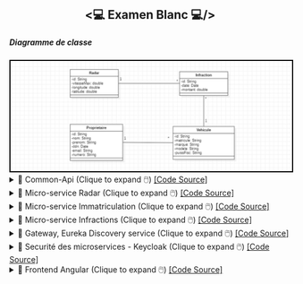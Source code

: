 <h2 align="center"><💻 Examen Blanc 💻/></h2>
<!--<h5>- Architecture</h5>
<img src="./Images/Screenshot_1.png" alt="Architecture a implémenter" width="700" style="border: 2px solid black;"/>-->
<h5>Diagramme de classe</h5>
<img src="./Images/Screenshot_1.png" alt="Diagramme de classe" width="700" style="border: 2px solid black;"/>
<details>
    <summary>📝 Common-Api (Clique to expand 🖱️) <a href="https://github.com/ElyousfiMohamed/Examen-Blanc-Distributed-Systems/tree/master/Examen_blanc/common-api/src/main/java/com/example/examen_blanc/commonApi" target="_blank">[Code Source]</a></summary>
    <p>
        <p>Common-Api</p>
        <img src="./Images/Screenshot_2.png" alt="Common-Api" width="700" style="border: 2px solid black;"/>
        <h5>Commands (Common-Api)</h5>
        <p>BaseCommand (Common-Api)</p>
        <img src="./Images/Screenshot_3.png" alt="Commands" width="700" style="border: 2px solid black;"/>
        <p>CreateRadarCommand (Common-Api)</p>
        <img src="./Images/Screenshot_4.png" alt="CreateRadarCommand" width="700" style="border: 2px solid black;"/>
        <p>UpdateRadarCommand (Common-Api)</p>
        <img src="./Images/Screenshot_49.png" alt="UpdateRadarCommand" width="700" style="border: 2px solid black;"/>
        <p>CreateProprietaireCommand (Common-Api)</p>
        <img src="./Images/Screenshot_5.png" alt="CreateProprietaireCommand" width="700" style="border: 2px solid black;"/>
        <p>UpdateProprietaireCommand (Common-Api)</p>
        <img src="./Images/Screenshot_50.png" alt="UpdateProprietaireCommand" width="700" style="border: 2px solid black;"/>
        <p>CreateVehiculeCommand (Common-Api)</p>
        <img src="./Images/Screenshot_8.png" alt="CreateVehiculeCommand" width="700" style="border: 2px solid black;"/>
        <p>UpdateVehiculeCommand (Common-Api)</p>
        <img src="./Images/Screenshot_9.png" alt="UpdateVehiculeCommand" width="700" style="border: 2px solid black;"/>
        <p>CreateInfractionCommand (Common-Api)</p>
        <img src="./Images/Screenshot_10.png" alt="CreateInfractionCommand" width="700" style="border: 2px solid black;"/>
        <p>UpdateInfractionCommand (Common-Api)</p>
        <img src="./Images/Screenshot_11.png" alt="UpdateInfractionCommand" width="700" style="border: 2px solid black;"/>
        <h5>Events (Common-Api)</h5>
        <p>BaseEvent (Common-Api)</p>
        <img src="./Images/Screenshot_12.png" alt="Events" width="700" style="border: 2px solid black;"/>
        <p>RadarCreatedEvent (Common-Api)</p>
        <img src="./Images/Screenshot_13.png" alt="RadarCreatedEvent" width="700" style="border: 2px solid black;"/>
        <p>RadarUpdatedEvent (Common-Api)</p>
        <img src="./Images/Screenshot_14.png" alt="RadarUpdatedEvent" width="700" style="border: 2px solid black;"/>
        <p>ProprietaireCreatedEvent (Common-Api)</p>
        <img src="./Images/Screenshot_15.png" alt="ProprietaireCreatedEvent" width="700" style="border: 2px solid black;"/>
        <p>ProprietaireUpdatedEvent (Common-Api)</p>
        <img src="./Images/Screenshot_16.png" alt="ProprietaireUpdatedEvent" width="700" style="border: 2px solid black;"/>
        <p>VehiculeCreatedEvent (Common-Api)</p>
        <img src="./Images/Screenshot_17.png" alt="VehiculeCreatedEvent" width="700" style="border: 2px solid black;"/>
        <p>VehiculeUpdatedEvent (Common-Api)</p>
        <img src="./Images/Screenshot_18.png" alt="VehiculeUpdatedEvent" width="700" style="border: 2px solid black;"/>
        <p>InfractionCreatedEvent (Common-Api)</p>
        <img src="./Images/Screenshot_19.png" alt="InfractionCreatedEvent" width="700" style="border: 2px solid black;"/>
        <p>InfractionUpdatedEvent (Common-Api)</p>
        <img src="./Images/Screenshot_20.png" alt="InfractionUpdatedEvent" width="700" style="border: 2px solid black;"/>
        <h5>Dtos (Common-Api)</h5>
        <p>CreateRadarRequestDTO</p>
        <img src="./Images/Screenshot_23.png" alt="Dtos" width="700" style="border: 2px solid black;"/>
        <p>UpdateRadarRequestDTO</p>
        <img src="./Images/Screenshot_24.png" alt="Dtos" width="700" style="border: 2px solid black;"/>
        <p>CreateProprietaireRequestDTO</p>
        <img src="./Images/Screenshot_25.png" alt="Dtos" width="700" style="border: 2px solid black;"/>
        <p>UpdateProprietaireRequestDTO</p>
        <img src="./Images/Screenshot_26.png" alt="Dtos" width="700" style="border: 2px solid black;"/>
        <p>CreateVehiculeRequestDTO</p>
        <img src="./Images/Screenshot_27.png" alt="Dtos" width="700" style="border: 2px solid black;"/>
        <p>UpdateVehiculeRequestDTO</p>
        <img src="./Images/Screenshot_28.png" alt="Dtos" width="700" style="border: 2px solid black;"/>
        <p>CreateInfractionRequestDTO</p>
        <img src="./Images/Screenshot_29.png" alt="Dtos" width="700" style="border: 2px solid black;"/>
        <p>UpdateInfractionRequestDTO</p>
        <img src="./Images/Screenshot_30.png" alt="Dtos" width="700" style="border: 2px solid black;"/>
        <h5>Queries (Common-Api)</h5>
        <p>GetAllRadarsQuery (Common-Api)</p>
        <img src="./Images/Screenshot_46.png" alt="Test" width="700" style="border: 2px solid black;"/>
        <p>GetRadarByIdQuery (Common-Api)</p>
        <img src="./Images/Screenshot_47.png" alt="Test" width="700" style="border: 2px solid black;"/>
    </p>
</details>
<details>
    <summary>📝 Micro-service Radar (Clique to expand 🖱️) <a href="https://github.com/ElyousfiMohamed/Examen-Blanc-Distributed-Systems/tree/master/Examen_blanc/examen-radar-service/src/main/java/radarService" target="_blank">[Code Source]</a></summary>
    <h5>- Command-side</h5>
    <p>RadarAggregate</p>
    <img src="./Images/Screenshot_21.png" alt="RadarAggregate" width="700" style="border: 2px solid black;"/>
    <img src="./Images/Screenshot_22.png" alt="RadarAggregate" width="700" style="border: 2px solid black;"/>
    <p>RadarCommandController</p>
    <img src="./Images/Screenshot_31.png" alt="RadarCommandController" width="700" style="border: 2px solid black;"/>
    <p>Test (Postman)</p>
    <p>Création d'un radar</p>
    <img src="./Images/Screenshot_33.png" alt="Test" width="700" style="border: 2px solid black;"/>
    <img src="./Images/Screenshot_35.png" alt="Test" width="700" style="border: 2px solid black;"/>
    <p>Modification d'un radar</p>
    <img src="./Images/Screenshot_34.png" alt="Test" width="700" style="border: 2px solid black;"/>
    <img src="./Images/Screenshot_36.png" alt="Test" width="700" style="border: 2px solid black;"/>
    <h5>- Query-side</h5>
    <p>Entity Radar</p>
    <img src="./Images/Screenshot_37.png" alt="Test" width="700" style="border: 2px solid black;"/>
    <p>Repository RadarRepository</p>
    <img src="./Images/Screenshot_38.png" alt="Test" width="700" style="border: 2px solid black;"/>
    <p>RadarEventHandler (CreateRadarEventHandler)</p>
    <img src="./Images/Screenshot_39.png" alt="Test" width="700" style="border: 2px solid black;"/>
    <p>RadarEventHandler (UpdateRadarEventHandler)</p>
    <img src="./Images/Screenshot_40.png" alt="Test" width="700" style="border: 2px solid black;"/>
    <p>Controller RadarQueryController</p>
    <p>GetAllRadars</p>
    <img src="./Images/Screenshot_41.png" alt="Test" width="700" style="border: 2px solid black;"/>
    <p>GetRadarById</p>
    <img src="./Images/Screenshot_42.png" alt="Test" width="700" style="border: 2px solid black;"/>
    <p>Base de données</p>
    <img src="./Images/Screenshot_43.png" alt="Test" width="700" style="border: 2px solid black;"/>
    <p>Test - getAllRadars</p>
    <img src="./Images/Screenshot_44.png" alt="Test" width="700" style="border: 2px solid black;"/>
    <p>Test - getRadarById</p>
    <img src="./Images/Screenshot_45.png" alt="Test" width="700" style="border: 2px solid black;"/>
    <p>Axon Server</p>
    <img src="./Images/Screenshot_48.png" alt="Test" width="700" style="border: 2px solid black;"/>
</details>
<details>
    <summary>📝 Micro-service Immatriculation (Clique to expand 🖱️) <a href="https://github.com/ElyousfiMohamed/Examen-Blanc-Distributed-Systems/tree/master/Examen_blanc/examen-immatriculation-service/src/main/java/immatriculationService" target="_blank">[Code Source]</a></summary>
    <h5>- Command-side</h5>
    <p>ProprietaireAggregate</p>
    <img src="./Images/Screenshot_51.png" alt="Test" width="700" style="border: 2px solid black;"/>
    <img src="./Images/Screenshot_52.png" alt="Test" width="700" style="border: 2px solid black;"/>
    <img src="./Images/Screenshot_53.png" alt="Test" width="700" style="border: 2px solid black;"/>
    <p>VehiculeAggregate</p>
    <img src="./Images/Screenshot_54.png" alt="Test" width="700" style="border: 2px solid black;"/>
    <img src="./Images/Screenshot_55.png" alt="Test" width="700" style="border: 2px solid black;"/>
    <img src="./Images/Screenshot_56.png" alt="Test" width="700" style="border: 2px solid black;"/>
    <p>ProprietaireCommandController</p>
    <img src="./Images/Screenshot_57.png" alt="Test" width="700" style="border: 2px solid black;"/>
    <img src="./Images/Screenshot_58.png" alt="Test" width="700" style="border: 2px solid black;"/>
    <p>VehiculeCommandController</p>
    <img src="./Images/Screenshot_59.png" alt="Test" width="700" style="border: 2px solid black;"/>
    <img src="./Images/Screenshot_60.png" alt="Test" width="700" style="border: 2px solid black;"/>
    <p>Test (Postman)</p>
    <p>Création d'un propriétaire</p>
    <img src="./Images/Screenshot_61.png" alt="Test" width="700" style="border: 2px solid black;"/>
    <img src="./Images/Screenshot_62.png" alt="Test" width="700" style="border: 2px solid black;"/>
    <p>Création d'un véhicule</p>
    <img src="./Images/Screenshot_63.png" alt="Test" width="700" style="border: 2px solid black;"/>
    <img src="./Images/Screenshot_64.png" alt="Test" width="700" style="border: 2px solid black;"/>
    <p>Modification d'un propriétaire</p>
    <img src="./Images/Screenshot_65.png" alt="Test" width="700" style="border: 2px solid black;"/>
    <img src="./Images/Screenshot_66.png" alt="Test" width="700" style="border: 2px solid black;"/>
    <p>Modification d'un véhicule</p>
    <img src="./Images/Screenshot_67.png" alt="Test" width="700" style="border: 2px solid black;"/>
    <img src="./Images/Screenshot_68.png" alt="Test" width="700" style="border: 2px solid black;"/>
    <h5>- Query-side</h5>
    <p>Entity Proprietaire</p>
    <img src="./Images/Screenshot_69.png" alt="Test" width="700" style="border: 2px solid black;"/>
    <p>Entity Vehicule</p>
    <img src="./Images/Screenshot_70.png" alt="Test" width="700" style="border: 2px solid black;"/>
    <p>Repository ProprietaireRepository</p>
    <img src="./Images/Screenshot_71.png" alt="Test" width="700" style="border: 2px solid black;"/>
    <p>Repository VehiculeRepository</p>
    <img src="./Images/Screenshot_72.png" alt="Test" width="700" style="border: 2px solid black;"/>
    <p>ProprietaireEventHandler (CreateProprietaireEventHandler)</p>
    <img src="./Images/Screenshot_73.png" alt="Test" width="700" style="border: 2px solid black;"/>
    <p>ProprietaireEventHandler (UpdateProprietaireEventHandler)</p>
    <img src="./Images/Screenshot_74.png" alt="Test" width="700" style="border: 2px solid black;"/>
    <p>VehiculeEventHandler (CreateVehiculeEventHandler)</p>
    <img src="./Images/Screenshot_75.png" alt="Test" width="700" style="border: 2px solid black;"/>
    <p>VehiculeEventHandler (UpdateVehiculeEventHandler)</p>
    <img src="./Images/Screenshot_76.png" alt="Test" width="700" style="border: 2px solid black;"/>
    <p>ProprietaireQueryController</p>
    <img src="./Images/Screenshot_77.png" alt="Test" width="700" style="border: 2px solid black;"/>
    <p>VehiculeQueryController</p>
    <img src="./Images/Screenshot_82.png" alt="Test" width="700" style="border: 2px solid black;"/>
    <p>Test (Postman)</p>
    <p>getAllProprietaires</p>
    <img src="./Images/Screenshot_79.png" alt="Test" width="700" style="border: 2px solid black;"/>
    <p>getProprietaireById</p>
    <img src="./Images/Screenshot_80.png" alt="Test" width="700" style="border: 2px solid black;"/>
    <p>getAllVehicules</p>
    <img src="./Images/Screenshot_83.png" alt="Test" width="700" style="border: 2px solid black;"/>
    <p>getVehiculeById</p>
    <img src="./Images/Screenshot_84.png" alt="Test" width="700" style="border: 2px solid black;"/>
    <p>Axon Server</p>
    <img src="./Images/Screenshot_85.png" alt="Test" width="700" style="border: 2px solid black;"/>
</details>
<details>
    <summary>📝 Micro-service Infractions (Clique to expand 🖱️) <a href="https://github.com/ElyousfiMohamed/Examen-Blanc-Distributed-Systems/tree/master/Examen_blanc/examen-infraction-service/src/main/java/infractionService" target="_blank">[Code Source]</a></summary>
    <h5>- Command-side</h5>
    <p>InfracationAggregate</p>
    <img src="./Images/Screenshot_86.png" alt="Test" width="700" style="border: 2px solid black;"/>
    <img src="./Images/Screenshot_87.png" alt="Test" width="700" style="border: 2px solid black;"/>
    <p>InfracationCommandController</p>
    <img src="./Images/Screenshot_88.png" alt="Test" width="700" style="border: 2px solid black;"/>
    <img src="./Images/Screenshot_89.png" alt="Test" width="700" style="border: 2px solid black;"/>
    <p>Test (Postman)</p>
    <p>Création d'une infraction</p>
    <img src="./Images/Screenshot_91.png" alt="Test" width="700" style="border: 2px solid black;"/>
    <img src="./Images/Screenshot_92.png" alt="Test" width="700" style="border: 2px solid black;"/>
    <p>Modification d'une infraction</p>
    <img src="./Images/Screenshot_93.png" alt="Test" width="700" style="border: 2px solid black;"/>
    <img src="./Images/Screenshot_94.png" alt="Test" width="700" style="border: 2px solid black;"/>
    <h5>- Query-side</h5>
    <p>Entity Infracation</p>
    <img src="./Images/Screenshot_95.png" alt="Test" width="700" style="border: 2px solid black;"/>
    <p>Repository InfracationRepository</p>
    <img src="./Images/Screenshot_96.png" alt="Test" width="700" style="border: 2px solid black;"/>
    <p>InfracationEventHandler (CreateInfracationEventHandler)</p>
    <img src="./Images/Screenshot_97.png" alt="Test" width="700" style="border: 2px solid black;"/>
    <p>InfracationEventHandler (UpdateInfracationEventHandler)</p>
    <img src="./Images/Screenshot_98.png" alt="Test" width="700" style="border: 2px solid black;"/>
    <p>InfracationQueryController</p>
    <img src="./Images/Screenshot_99.png" alt="Test" width="700" style="border: 2px solid black;"/>
    <p>Test (Postman)</p>
    <p>getAllInfracations</p>
    <img src="./Images/Screenshot_100.png" alt="Test" width="700" style="border: 2px solid black;"/>
    <p>getInfracationById</p>
    <img src="./Images/Screenshot_101.png" alt="Test" width="700" style="border: 2px solid black;"/>
    <p>Axon Server</p>
    <img src="./Images/Screenshot_102.png" alt="Test" width="700" style="border: 2px solid black;"/>
</details>
<details>
    <summary>📝 Gateway, Eureka Discovery service (Clique to expand 🖱️) <a href="https://github.com/ElyousfiMohamed/Examen-Blanc-Distributed-Systems" target="_blank">[Code Source]</a></summary>
    <h5>Discovery service</h5>
    <img src="./Images/Screenshot_103.png" alt="Test" width="700" style="border: 2px solid black;"/>
    <h5>Gateway-config</h5>
    <img src="./Images/Screenshot_104.png" alt="Test" width="700" style="border: 2px solid black;"/>
    <img src="./Images/Screenshot_106.png" alt="Test" width="700" style="border: 2px solid black;"/>
    <h3>
</details>
<details>
    <summary>📝 Securité des microservices - Keycloak (Clique to expand 🖱️) <a href="https://github.com/ElyousfiMohamed/Examen-Blanc-Distributed-Systems" target="_blank">[Code Source]</a></summary>
    <h5>Sécurité des microservices</h5>
    <p>examen_blanc-realm</p>
    <img src="./Images/Screenshot_107.png" alt="Test" width="700" style="border: 2px solid black;"/>
    <p>examen_blanc-client</p>
    <img src="./Images/Screenshot_108.png" alt="Test" width="700" style="border: 2px solid black;"/>
    <p>user mohamed</p>
    <img src="./Images/Screenshot_109.png" alt="Test" width="700" style="border: 2px solid black;"/>
    <img src="./Images/Screenshot_110.png" alt="Test" width="700" style="border: 2px solid black;"/>
    <p>creation des roles (Admin, User)</p>
    <img src="./Images/Screenshot_111.png" alt="Test" width="700" style="border: 2px solid black;"/>
    <p>affecter les roles aux user "mohamed"</p>
    <img src="./Images/Screenshot_112.png" alt="Test" width="700" style="border: 2px solid black;"/>
    <p>dependences</p>
    <img src="./Images/Screenshot_114.png" alt="Test" width="700" style="border: 2px solid black;"/>
    <p>application.properties</p>
    <img src="./Images/Screenshot_113.png" alt="Test" width="700" style="border: 2px solid black;"/>
    <img src="./Images/Screenshot_115.png" alt="Test" width="700" style="border: 2px solid black;"/>
    <p>Configuration</p>
    <img src="./Images/Screenshot_116.png" alt="Test" width="700" style="border: 2px solid black;"/>
    <img src="./Images/Screenshot_117.png" alt="Test" width="700" style="border: 2px solid black;"/>
    <h5>Test (Postman)</h5>
    <p>Unauthorized</p>
    <img src="./Images/Screenshot_118.png" alt="Test" width="700" style="border: 2px solid black;"/>
    <p>get access token</p>
    <img src="./Images/Screenshot_119.png" alt="Test" width="700" style="border: 2px solid black;"/>
    <p>access to /infraction/queries/getAllInfracations using the token</p>
    <img src="./Images/Screenshot_120.png" alt="Test" width="700" style="border: 2px solid black;"/>
    <important style="font-weight: bold; color: red;">meme démarche pour les autres microservices<important>
    <p>    
</details>
<details>
    <summary>📝 Frontend Angular (Clique to expand 🖱️) <a href="" target="_blank">[Code Source]</a></summary>
    <h5>Frontend Angular</h5>
    <p>La liste des radars</p>
    <img src="./Images/Screenshot_121.png" alt="Test" width="700" style="border: 2px solid black;"/>
    <p>la liste des propriétaires</p>
    <img src="./Images/Screenshot_122.png" alt="Test" width="700" style="border: 2px solid black;"/>
    <p>la liste des Vehicles</p>
    <img src="./Images/Screenshot_123.png" alt="Test" width="700" style="border: 2px solid black;"/>
    <p>la liste des infracations</p>
    <img src="./Images/Screenshot_124.png" alt="Test" width="700" style="border: 2px solid black;"/>
</details>

